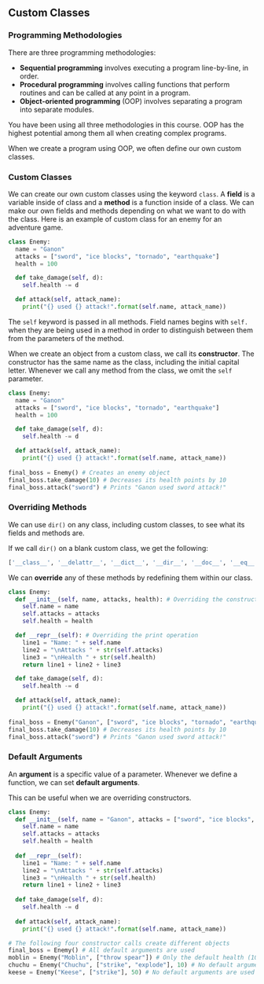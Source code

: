 ## Custom Classes

### Programming Methodologies

There are three programming methodologies: 

* **Sequential programming** involves executing a program line-by-line, in order.
* **Procedural programming** involves calling functions that perform routines and can be called at any point in a program.
* **Object-oriented programming** (OOP) involves separating a program into separate modules.

You have been using all three methodologies in this course. OOP has the highest potential among them all when creating complex programs. 

When we create a program using OOP, we often define our own custom classes.

### Custom Classes

We can create our own custom classes using the keyword `class`. A **field** is a variable inside of class and a **method** is a function inside of a class. We can make our own fields and methods depending on what we want to do with the class. Here is an example of custom class for an enemy for an adventure game. 

```python
class Enemy:
  name = "Ganon"
  attacks = ["sword", "ice blocks", "tornado", "earthquake"]
  health = 100

  def take_damage(self, d):
    self.health -= d

  def attack(self, attack_name):
    print("{} used {} attack!".format(self.name, attack_name))
```

The `self` keyword is passed in all methods. Field names begins with `self.` when they are being used in a method in order to distinguish between them from the parameters of the method.

When we create an object from a custom class, we call its **constructor**. The constructor has the same name as the class, including the initial capital letter. Whenever we call any method from the class, we omit the `self` parameter. 

```python
class Enemy:
  name = "Ganon"
  attacks = ["sword", "ice blocks", "tornado", "earthquake"]
  health = 100

  def take_damage(self, d):
    self.health -= d

  def attack(self, attack_name):
    print("{} used {} attack!".format(self.name, attack_name))
    
final_boss = Enemy() # Creates an enemy object
final_boss.take_damage(10) # Decreases its health points by 10
final_boss.attack("sword") # Prints "Ganon used sword attack!"

```

### Overriding Methods

We can use `dir()` on any class, including custom classes, to see what its fields and methods are.

If we call `dir()` on a blank custom class, we get the following: 

```python
['__class__', '__delattr__', '__dict__', '__dir__', '__doc__', '__eq__', '__format__', '__ge__', '__getattribute__', '__gt__', '__hash__', '__init__', '__init_subclass__', '__le__', '__lt__', '__module__', '__ne__', '__new__', '__reduce__', '__reduce_ex__', '__repr__', '__setattr__', '__sizeof__', '__str__', '__subclasshook__', '__weakref__']
```

We can **override** any of these methods by redefining them within our class.

```python
class Enemy:
  def __init__(self, name, attacks, health): # Overriding the constructor
    self.name = name
    self.attacks = attacks
    self.health = health

  def __repr__(self): # Overriding the print operation
    line1 = "Name: " + self.name
    line2 = "\nAttacks " + str(self.attacks)
    line3 = "\nHealth " + str(self.health)
    return line1 + line2 + line3

  def take_damage(self, d):
    self.health -= d

  def attack(self, attack_name):
    print("{} used {} attack!".format(self.name, attack_name))
    
final_boss = Enemy("Ganon", ["sword", "ice blocks", "tornado", "earthquake"], 100) # Creates an enemy object 
final_boss.take_damage(10) # Decreases its health points by 10
final_boss.attack("sword") # Prints "Ganon used sword attack!"

```

### Default Arguments

An **argument** is a specific value of a parameter. Whenever we define a function, we can set **default arguments**. 

This can be useful when we are overriding constructors.

```python
class Enemy:
  def __init__(self, name = "Ganon", attacks = ["sword", "ice blocks", "tornado", "earthquake"], health = 100): # The constructor, with default arguments
    self.name = name
    self.attacks = attacks
    self.health = health
    
  def __repr__(self):
    line1 = "Name: " + self.name
    line2 = "\nAttacks " + str(self.attacks)
    line3 = "\nHealth " + str(self.health)
    return line1 + line2 + line3
  
  def take_damage(self, d):
    self.health -= d
    
  def attack(self, attack_name):
    print("{} used {} attack!".format(self.name, attack_name))

# The following four constructor calls create different objects
final_boss = Enemy() # All default arguments are used 
moblin = Enemy("Moblin", ["throw spear"]) # Only the default health (100) is used
chuchu = Enemy("Chuchu", ["strike", "explode"], 10) # No default arguments are used
keese = Enemy("Keese", ["strike"], 50) # No default arguments are used

```
